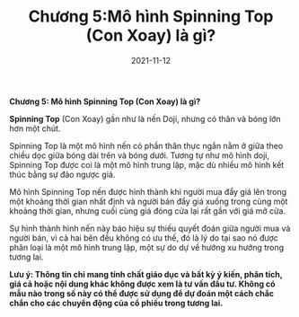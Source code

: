 ﻿---
title: Chương 5:Mô hình Spinning Top (Con Xoay) là gì?
date: 2021-11-12
description: I am a description of a great article
img: /images/article/Chapter_5_whats_spinning_top/1_vn.png
alt: Chương 5:Mô hình Spinning Top (Con Xoay) là gì?
tags: 
  - Hashtag 1
  - Hashtag 2
  - Hashtag 3
  - Hashtag 4
  - Hashtag 5
  - Hashtag 6
---

**Chương 5: Mô hình Spinning Top (Con Xoay) là gì?**

**Spinning Top** (Con Xoay) gần như là nến Doji, nhưng có thân và bóng lớn hơn một chút.

Spinning Top là một mô hình nến có phần thân thực ngắn nằm ở giữa theo chiều dọc giữa bóng dài trên và bóng dưới. Tương tự như mô hình doji, Spinning Top được coi là một mô hình trung lập, mặc dù nhiều mô hình kết thúc bằng sự đảo ngược giá.

Mô hình Spinning Top nến được hình thành khi người mua đẩy giá lên trong một khoảng thời gian nhất định và người bán đẩy giá xuống trong cùng một khoảng thời gian, nhưng cuối cùng giá đóng cửa lại rất gần với giá mở cửa.

Sự hình thành hình nến này báo hiệu sự thiếu quyết đoán giữa người mua và người bán, vì cả hai bên đều không có ưu thế, đó là lý do tại sao nó được phân loại là một mô hình trung lập, một sự do dự về hướng xu hướng trong tương lai.

**Lưu ý: Thông tin chỉ mang tính chất giáo dục và bất kỳ ý kiến, phân tích, giá cả hoặc nội dung khác không được xem là tư vấn đầu tư. Không có mẫu nào trong số này có thể được sử dụng để dự đoán một cách chắc chắn cho các chuyển động của cổ phiếu trong tương lai.**